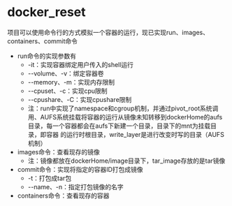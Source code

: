 # docker_reset
项目可以使用命令行的方式模拟一个容器的运行，现已实现run、images、containers、commit命令

+ run命令的实现参数有
  - -it：实现容器绑定用户传入的shell运行
  - --volume、-v：绑定容器卷
  - --memory、-m：实现内存限制
  - --cpuset、-c：实现cpu限制
  - --cpushare、-C：实现cpushare限制
  - 注：run中实现了namespace和cgroup机制，并通过pivot_root系统调用、AUFS系统挂载将容器的运行从镜像未知转移到dockerHome的aufs目录，每一个容器都会在aufs下新建一个目录，目录下的mnt为挂载目录，即容器
  的运行时根目录，write_layer是进行改变时写的目录（AUFS机制） 
+ images命令：查看现存的镜像
  - 注：镜像都放在dockerHome/image目录下，tar_image存放的是tar镜像
+ commit命令：实现将指定的容器ID打包成镜像
  - -t：打包成tar包
  - --name、-n：指定打包镜像的名字
+ containers命令：查看现存的容器
